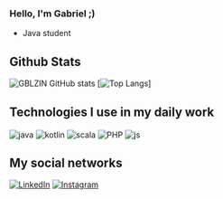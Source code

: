 ### Hello, I'm Gabriel ;)
- Java student

<!-- GithubStats -->
## Github Stats
![GBLZIN GitHub stats](https://github-readme-stats.vercel.app/api?username=GBLZIN&show_icons=true&theme=tokyonight) 
[![Top Langs](https://github-readme-stats.vercel.app/api/top-langs/?username=GBLZIN)]

## Technologies I use in my daily work
<div style="display: inline_block">
    <img align="center" alt="java" src="https://img.shields.io/badge/Java-ED8B00?style=for-the-badge&logo=openjdk&logoColor=white">
    <img align="center" alt="kotlin" src="https://img.shields.io/badge/Kotlin-0095D5?&style=for-the-badge&logo=kotlin&logoColor=white">
    <img align="center" alt="scala" src="https://img.shields.io/badge/Scala-DC322F?style=for-the-badge&logo=scala&logoColor=white">    
    <img align="center" alt="PHP" src="https://img.shields.io/badge/PHP-777BB4?style=for-the-badge&logo=php&logoColor=white">
    <img align="center" alt="js" src="https://img.shields.io/badge/JavaScript-F7DF1E?style=for-the-badge&logo=javascript&logoColor=black">
    
</div>

## My social networks
[![LinkedIn](https://img.shields.io/badge/LinkedIn-0077B5?style=for-the-badge&logo=linkedin&logoColor=white)](https://www.linkedin.com/in/gabriel-rodrigues-49437a252/)
[![Instagram](https://img.shields.io/badge/Instagram-E4405F?style=for-the-badge&logo=instagram&logoColor=white)](https://www.instagram.com/gblzin.rodrigues/)

